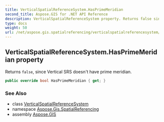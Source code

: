 ```yaml
---
title: VerticalSpatialReferenceSystem.HasPrimeMeridian
second_title: Aspose.GIS for .NET API Reference
description: VerticalSpatialReferenceSystem property. Returns false since Vertical SRS doesnt have prime meridian.
type: docs
weight: 50
url: /net/aspose.gis.spatialreferencing/verticalspatialreferencesystem/hasprimemeridian/
---
```

## VerticalSpatialReferenceSystem.HasPrimeMeridian property

Returns `false`, since Vertical SRS doesn't have prime meridian.

```csharp
public override bool HasPrimeMeridian { get; }
```

### See Also

* class [VerticalSpatialReferenceSystem](../)
* namespace [Aspose.Gis.SpatialReferencing](../../verticalspatialreferencesystem/)
* assembly [Aspose.GIS](../../../)


